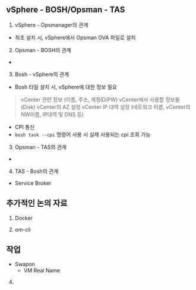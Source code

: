 ## vSphere - BOSH/Opsman - TAS
1. vSphere - Opsmanager의 관계
- 최초 설치 시, vSphere에서 Opsman OVA 파일로 설치

2. Opsman - BOSH의 관계
- 

3. Bosh - vSphere의 관계
- Bosh 타일 설치 시, vSphere에 대한 정보 필요
> vCenter 관련 정보 (이름, 주소, 계정ID/PW)
>vCenter에서 사용할 정보들 (Disk)
> vCenter의 AZ 설정
> vCenter IP 대역 설정 (네트워크 이름, vCenter의 NW이름, IP대역 및 DNS 등)
> 

- CPI 통신
- `bosh task --cpi` 명령어 사용 시 실제 사용되는 cpi 조회 가능



3. Opsman - TAS의 관계
- 

4. TAS - Bosh의 관계
- Service Broker






## 추가적인 논의 자료
1. Docker




2. om-cli

## 작업 
- Swapon
  - VM Real Name
4. 
